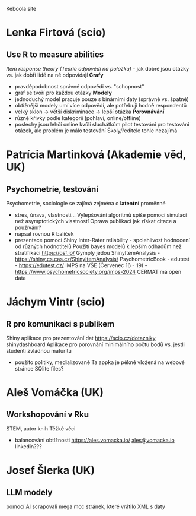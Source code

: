 Keboola site
# Lenka Firtová (scio)
## Use R to measure abilities
*Item response theory (Teorie odpovědi na položku)* - jak dobré jsou otázky vs. jak dobří lidé na ně odpovídají
**Grafy**
- pravděpodobnost správné odpovědi vs. "schopnost"
- graf se tvoří pro každou otázky
**Modely**
- jednoduchý model pracuje pouze s binárními daty (správně vs. špatně)
- obtížnější modely umí více odpovědí, ale potřebují hodně respondentů
- velký sklon -> větší diskriminace -> lepší otázka
**Porovnávání**
- různé křivky podle kategorii (pohlaví, online/offline)
- poslechy jsou lehčí online kvůli sluchátkům
pilot testování pro testování otázek, ale problém je málo testování
Školy/ředitele tohle nezajímá
# Patrícia Martinková (Akademie věd, UK)
## Psychometrie, testování
Psychometrie, sociologie se zajímá zejména o **latentní** proměnné
- stres, únava, vlastnosti...
Vylepšování algoritmů spíše pomocí simulací než asymptotických vlastností
Oprava publikací
jak získat citace a používání?
- napsat rovnou R balíček
- prezentace pomocí Shiny
Inter-Rater reliability - spolehlivost hodnocení od různých hodnotitelů
Použití bayes modelů k lepším odhadům než stratifikací
https://osf.io/
Gymply jedou
ShinyItemAnalysis - https://shiny.cs.cas.cz/ShinyItemAnalysis/
PsychometricBook -
edutest - https://edutest.cz/
IMPS na VŠE (Červenec 16 - 19) - https://www.psychometricsociety.org/imps-2024
CERMAT má open data
# Jáchym Vintr (scio)
## R pro komunikaci s publikem
Shiny aplikace pro prezentování dat
https://scio.cz/dotazniky
shinydashboard
Aplikace pro porovnání minimálního počtu bodů vs. jestli studenti zvládnou maturitu
- použito politiky, medializované
Ta appka je pěkně vložená na webové stránce
SQlite files?
# Aleš Vomáčka (UK)
## Workshopování v Rku
STEM, autor knih
Těžké věci
- balancování obtížnosti
https://ales.vomacka.io/
ales@vomacka.io
linkedin???
# Josef Šlerka (UK)
## LLM modely
pomocí AI scrapovali mega moc stránek, které vrátilo XML s daty